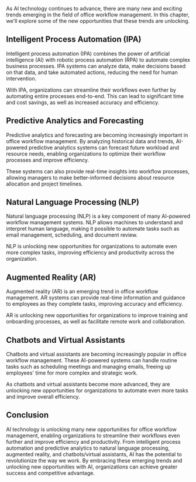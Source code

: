 
As AI technology continues to advance, there are many new and exciting trends emerging in the field of office workflow management. In this chapter, we'll explore some of the new opportunities that these trends are unlocking.

Intelligent Process Automation (IPA)
------------------------------------

Intelligent process automation (IPA) combines the power of artificial intelligence (AI) with robotic process automation (RPA) to automate complex business processes. IPA systems can analyze data, make decisions based on that data, and take automated actions, reducing the need for human intervention.

With IPA, organizations can streamline their workflows even further by automating entire processes end-to-end. This can lead to significant time and cost savings, as well as increased accuracy and efficiency.

Predictive Analytics and Forecasting
------------------------------------

Predictive analytics and forecasting are becoming increasingly important in office workflow management. By analyzing historical data and trends, AI-powered predictive analytics systems can forecast future workload and resource needs, enabling organizations to optimize their workflow processes and improve efficiency.

These systems can also provide real-time insights into workflow processes, allowing managers to make better-informed decisions about resource allocation and project timelines.

Natural Language Processing (NLP)
---------------------------------

Natural language processing (NLP) is a key component of many AI-powered workflow management systems. NLP allows machines to understand and interpret human language, making it possible to automate tasks such as email management, scheduling, and document review.

NLP is unlocking new opportunities for organizations to automate even more complex tasks, improving efficiency and productivity across the organization.

Augmented Reality (AR)
----------------------

Augmented reality (AR) is an emerging trend in office workflow management. AR systems can provide real-time information and guidance to employees as they complete tasks, improving accuracy and efficiency.

AR is unlocking new opportunities for organizations to improve training and onboarding processes, as well as facilitate remote work and collaboration.

Chatbots and Virtual Assistants
-------------------------------

Chatbots and virtual assistants are becoming increasingly popular in office workflow management. These AI-powered systems can handle routine tasks such as scheduling meetings and managing emails, freeing up employees' time for more complex and strategic work.

As chatbots and virtual assistants become more advanced, they are unlocking new opportunities for organizations to automate even more tasks and improve overall efficiency.

Conclusion
----------

AI technology is unlocking many new opportunities for office workflow management, enabling organizations to streamline their workflows even further and improve efficiency and productivity. From intelligent process automation and predictive analytics to natural language processing, augmented reality, and chatbots/virtual assistants, AI has the potential to revolutionize the way we work. By embracing these emerging trends and unlocking new opportunities with AI, organizations can achieve greater success and competitive advantage.
